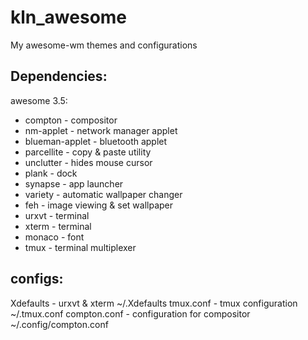 kln_awesome
===========

My awesome-wm themes and configurations

Dependencies:
-------------

awesome 3.5:
- compton - compositor
- nm-applet - network manager applet
- blueman-applet - bluetooth applet
- parcellite - copy & paste utility
- unclutter - hides mouse cursor
- plank - dock
- synapse - app launcher
- variety - automatic wallpaper changer
- feh - image viewing & set wallpaper
- urxvt - terminal
- xterm - terminal
- monaco - font
- tmux - terminal multiplexer 

configs:
--------

Xdefaults - urxvt & xterm
    ~/.Xdefaults
tmux.conf - tmux configuration
    ~/.tmux.conf
compton.conf - configuration for compositor
    ~/.config/compton.conf


